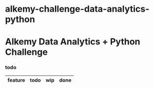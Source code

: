 # alkemy-challenge-data-analytics-python
# Alkemy Data Analytics + Python Challenge
### todo
|feature|todo|wip|done|
|:-----:|:--:|:-:|:--:|

